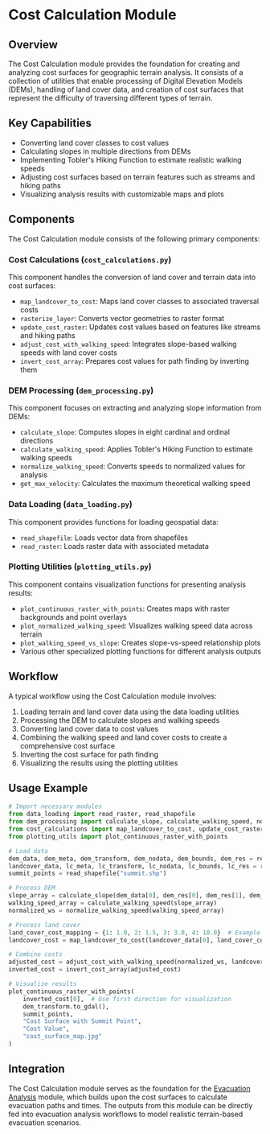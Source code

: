 # Cost Calculation Module

## Overview

The Cost Calculation module provides the foundation for creating and analyzing cost surfaces for geographic terrain analysis. It consists of a collection of utilities that enable processing of Digital Elevation Models (DEMs), handling of land cover data, and creation of cost surfaces that represent the difficulty of traversing different types of terrain.

## Key Capabilities

- Converting land cover classes to cost values
- Calculating slopes in multiple directions from DEMs
- Implementing Tobler's Hiking Function to estimate realistic walking speeds
- Adjusting cost surfaces based on terrain features such as streams and hiking paths
- Visualizing analysis results with customizable maps and plots

## Components

The Cost Calculation module consists of the following primary components:

### Cost Calculations (`cost_calculations.py`)

This component handles the conversion of land cover and terrain data into cost surfaces:

- `map_landcover_to_cost`: Maps land cover classes to associated traversal costs
- `rasterize_layer`: Converts vector geometries to raster format
- `update_cost_raster`: Updates cost values based on features like streams and hiking paths
- `adjust_cost_with_walking_speed`: Integrates slope-based walking speeds with land cover costs
- `invert_cost_array`: Prepares cost values for path finding by inverting them

### DEM Processing (`dem_processing.py`)

This component focuses on extracting and analyzing slope information from DEMs:

- `calculate_slope`: Computes slopes in eight cardinal and ordinal directions
- `calculate_walking_speed`: Applies Tobler's Hiking Function to estimate walking speeds
- `normalize_walking_speed`: Converts speeds to normalized values for analysis
- `get_max_velocity`: Calculates the maximum theoretical walking speed

### Data Loading (`data_loading.py`)

This component provides functions for loading geospatial data:

- `read_shapefile`: Loads vector data from shapefiles
- `read_raster`: Loads raster data with associated metadata

### Plotting Utilities (`plotting_utils.py`)

This component contains visualization functions for presenting analysis results:

- `plot_continuous_raster_with_points`: Creates maps with raster backgrounds and point overlays
- `plot_normalized_walking_speed`: Visualizes walking speed data across terrain
- `plot_walking_speed_vs_slope`: Creates slope-vs-speed relationship plots
- Various other specialized plotting functions for different analysis outputs

## Workflow

A typical workflow using the Cost Calculation module involves:

1. Loading terrain and land cover data using the data loading utilities
2. Processing the DEM to calculate slopes and walking speeds
3. Converting land cover data to cost values
4. Combining the walking speed and land cover costs to create a comprehensive cost surface
5. Inverting the cost surface for path finding
6. Visualizing the results using the plotting utilities

## Usage Example

```python
# Import necessary modules
from data_loading import read_raster, read_shapefile
from dem_processing import calculate_slope, calculate_walking_speed, normalize_walking_speed
from cost_calculations import map_landcover_to_cost, update_cost_raster, invert_cost_array
from plotting_utils import plot_continuous_raster_with_points

# Load data
dem_data, dem_meta, dem_transform, dem_nodata, dem_bounds, dem_res = read_raster("dem.tif")
landcover_data, lc_meta, lc_transform, lc_nodata, lc_bounds, lc_res = read_raster("landcover.tif")
summit_points = read_shapefile("summit.shp")

# Process DEM
slope_array = calculate_slope(dem_data[0], dem_res[0], dem_res[1], dem_nodata)
walking_speed_array = calculate_walking_speed(slope_array)
normalized_ws = normalize_walking_speed(walking_speed_array)

# Process land cover
land_cover_cost_mapping = {1: 1.0, 2: 1.5, 3: 3.0, 4: 10.0}  # Example mapping
landcover_cost = map_landcover_to_cost(landcover_data[0], land_cover_cost_mapping)

# Combine costs
adjusted_cost = adjust_cost_with_walking_speed(normalized_ws, landcover_cost)
inverted_cost = invert_cost_array(adjusted_cost)

# Visualize results
plot_continuous_raster_with_points(
    inverted_cost[0],  # Use first direction for visualization
    dem_transform.to_gdal(),
    summit_points,
    "Cost Surface with Summit Point",
    "Cost Value",
    "cost_surface_map.jpg"
)
```

## Integration

The Cost Calculation module serves as the foundation for the [Evacuation Analysis](modules/Evacuation-Analysis.md) module, which builds upon the cost surfaces to calculate evacuation paths and times. The outputs from this module can be directly fed into evacuation analysis workflows to model realistic terrain-based evacuation scenarios.

